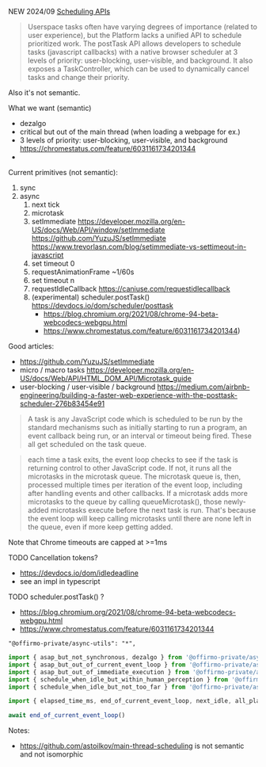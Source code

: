 

NEW 2024/09 [Scheduling APIs](https://chromestatus.com/feature/6031161734201344)
> Userspace tasks often have varying degrees of importance (related to user experience),
> but the Platform lacks a unified API to schedule prioritized work.
> The postTask API allows developers to schedule tasks (javascript callbacks)
> with a native browser scheduler at 3 levels of priority: user-blocking, user-visible, and background.
> It also exposes a TaskController, which can be used to dynamically cancel tasks and change their priority.

Also it's not semantic.

What we want (semantic)
- dezalgo
- critical but out of the main thread (when loading a webpage for ex.)
- 3 levels of priority: user-blocking, user-visible, and background https://chromestatus.com/feature/6031161734201344
-

Current primitives (not semantic):
1. sync
1. async
   1. next tick
   1. microtask
   1. setImmediate https://developer.mozilla.org/en-US/docs/Web/API/window/setImmediate https://github.com/YuzuJS/setImmediate https://www.trevorlasn.com/blog/setimmediate-vs-settimeout-in-javascript
   1. set timeout 0
   1. requestAnimationFrame  ~1/60s
   1. set timeout n
   1. requestIdleCallback https://caniuse.com/requestidlecallback
   1. (experimental) scheduler.postTask() https://devdocs.io/dom/scheduler/posttask
      * https://blog.chromium.org/2021/08/chrome-94-beta-webcodecs-webgpu.html
      * https://www.chromestatus.com/feature/6031161734201344)

Good articles:
* https://github.com/YuzuJS/setImmediate
* micro / macro tasks https://developer.mozilla.org/en-US/docs/Web/API/HTML_DOM_API/Microtask_guide
* user-blocking / user-visible / background https://medium.com/airbnb-engineering/building-a-faster-web-experience-with-the-posttask-scheduler-276b83454e91

> A task is any JavaScript code which is scheduled to be run by the standard mechanisms
> such as initially starting to run a program, an event callback being run, or an interval or timeout being fired.
> These all get scheduled on the task queue.

> each time a task exits, the event loop checks to see if the task is returning control to other JavaScript code.
> If not, it runs all the microtasks in the microtask queue.
> The microtask queue is, then, processed multiple times per iteration of the event loop, including after handling events and other callbacks.
> If a microtask adds more microtasks to the queue by calling queueMicrotask(),
> those newly-added microtasks execute before the next task is run.
> That's because the event loop will keep calling microtasks until there are none left in the queue, even if more keep getting added.

Note that Chrome timeouts are capped at >=1ms

TODO Cancellation tokens?
* https://devdocs.io/dom/idledeadline
* see an impl in typescript

TODO scheduler.postTask() ?
* https://blog.chromium.org/2021/08/chrome-94-beta-webcodecs-webgpu.html
* https://www.chromestatus.com/feature/6031161734201344


```
"@offirmo-private/async-utils": "*",
```
```ts
import { asap_but_not_synchronous, dezalgo } from '@offirmo-private/async-utils'
import { asap_but_out_of_current_event_loop } from '@offirmo-private/async-utils'
import { asap_but_out_of_immediate_execution } from '@offirmo-private/async-utils'
import { schedule_when_idle_but_within_human_perception } from '@offirmo-private/async-utils'
import { schedule_when_idle_but_not_too_far } from '@offirmo-private/async-utils'

import { elapsed_time_ms, end_of_current_event_loop, next_idle, all_planned_idle_executed } from '@offirmo-private/async-utils'

await end_of_current_event_loop()
```


Notes:
* https://github.com/astoilkov/main-thread-scheduling is not semantic and not isomorphic
